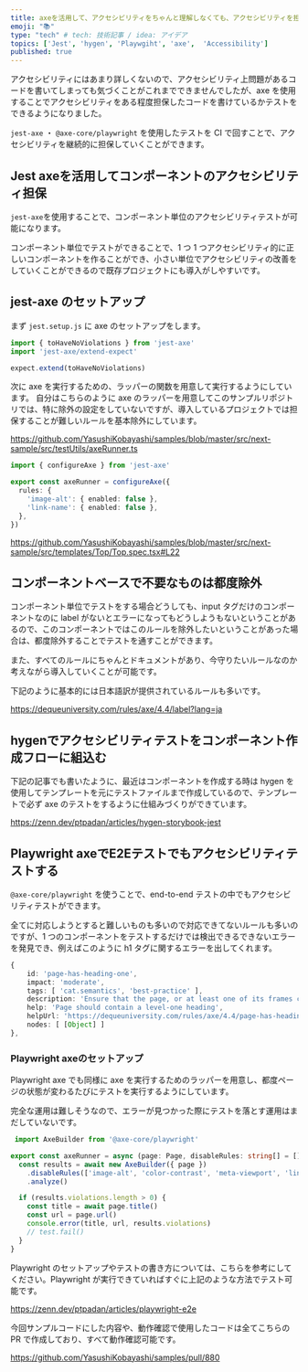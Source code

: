 ```yaml
---
title: axeを活用して、アクセシビリティをちゃんと理解しなくても、アクセシビリティを担保したhtmlを書く
emoji: "📚"
type: "tech" # tech: 技術記事 / idea: アイデア
topics: ['Jest', 'hygen', 'Playwgiht', 'axe',  'Accessibility']
published: true
---
```


アクセシビリティにはあまり詳しくないので、アクセシビリティ上問題があるコードを書いてしまっても気づくことがこれまでできませんでしたが、axe を使用することでアクセシビリティをある程度担保したコードを書けているかテストをできるようになりました。

`jest-axe` ・ `@axe-core/playwright`  を使用したテストを CI で回すことで、アクセシビリティを継続的に担保していくことができます。

## Jest axeを活用してコンポーネントのアクセシビリティ担保

`jest-axe`を使用することで、コンポーネント単位のアクセシビリティテストが可能になります。

コンポーネント単位でテストができることで、1 つ 1 つアクセシビリティ的に正しいコンポーネントを作ることができ、小さい単位でアクセシビリティの改善をしていくことができるので既存プロジェクトにも導入がしやすいです。


## jest-axe のセットアップ

まず `jest.setup.js` に axe のセットアップをします。

```typescript
import { toHaveNoViolations } from 'jest-axe'
import 'jest-axe/extend-expect'

expect.extend(toHaveNoViolations)
```

次に axe を実行するための、ラッパーの関数を用意して実行するようにしています。
自分はこちらのように axe のラッパーを用意してこのサンプルリポジトリでは、特に除外の設定をしていないですが、導入しているプロジェクトでは担保することが難しいルールを基本除外にしています。

https://github.com/YasushiKobayashi/samples/blob/master/src/next-sample/src/testUtils/axeRunner.ts

```typescript
import { configureAxe } from 'jest-axe'

export const axeRunner = configureAxe({
  rules: {
    'image-alt': { enabled: false },
    'link-name': { enabled: false },
  },
})
```


https://github.com/YasushiKobayashi/samples/blob/master/src/next-sample/src/templates/Top/Top.spec.tsx#L22

## コンポーネントベースで不要なものは都度除外

コンポーネント単位でテストをする場合どうしても、input タグだけのコンポーネントなのに label がないとエラーになってもどうしようもないということがあるので、このコンポーネントではこのルールを除外したいということがあった場合は、都度除外することでテストを通すことができます。

また、すべてのルールにちゃんとドキュメントがあり、今守りたいルールなのか考えながら導入していくことが可能です。

下記のように基本的には日本語訳が提供されているルールも多いです。

https://dequeuniversity.com/rules/axe/4.4/label?lang=ja

## hygenでアクセシビリティテストをコンポーネント作成フローに組込む

下記の記事でも書いたように、最近はコンポーネントを作成する時は hygen を使用してテンプレートを元にテストファイルまで作成しているので、テンプレートで必ず axe のテストをするように仕組みづくりができています。

https://zenn.dev/ptpadan/articles/hygen-storybook-jest

## Playwright axeでE2Eテストでもアクセシビリティテストする

`@axe-core/playwright` を使うことで、end-to-end テストの中でもアクセシビリティテストができます。

全てに対応しようとすると難しいものも多いので対応できてないルールも多いのですが、1 つのコンポーネントをテストするだけでは検出できるできないエラーを発見でき、例えばこのように h1 タグに関するエラーを出してくれます。

```typescript
{
    id: 'page-has-heading-one',
    impact: 'moderate',
    tags: [ 'cat.semantics', 'best-practice' ],
    description: 'Ensure that the page, or at least one of its frames contains a level-one heading',
    help: 'Page should contain a level-one heading',
    helpUrl: 'https://dequeuniversity.com/rules/axe/4.4/page-has-heading-one?application=playwright',
    nodes: [ [Object] ]
},
```

### Playwright axeのセットアップ

Playwright axe でも同様に axe を実行するためのラッパーを用意し、都度ページの状態が変わるたびにテストを実行するようにしています。

完全な運用は難しそうなので、エラーが見つかった際にテストを落とす運用はまだしていないです。

```typescript
 import AxeBuilder from '@axe-core/playwright'

export const axeRunner = async (page: Page, disableRules: string[] = []) => {
  const results = await new AxeBuilder({ page })
    .disableRules(['image-alt', 'color-contrast', 'meta-viewport', 'link-name', ...disableRules])
    .analyze()

  if (results.violations.length > 0) {
    const title = await page.title()
    const url = page.url()
    console.error(title, url, results.violations)
    // test.fail()
  }
}
```

Playwright のセットアップやテストの書き方については、こちらを参考にしてください。Playwright が実行できていればすぐに上記のような方法でテスト可能です。

https://zenn.dev/ptpadan/articles/playwright-e2e

今回サンプルコードにした内容や、動作確認で使用したコードは全てこちらの PR で作成しており、すべて動作確認可能です。

https://github.com/YasushiKobayashi/samples/pull/880
